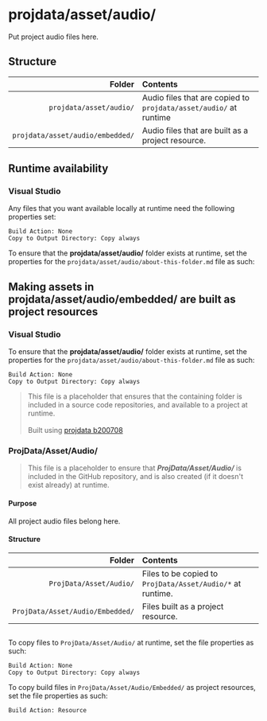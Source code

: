 ﻿# projdata/asset/audio/
Put project audio files here.

## Structure
| Folder                           | Contents                                                          |
|---------------------------------:|:------------------------------------------------------------------|
| `projdata/asset/audio/`          | Audio files that are copied to `projdata/asset/audio/` at runtime |
| `projdata/asset/audio/embedded/` | Audio files that are built as a project resource.                 |

## Runtime availability
### Visual Studio

Any files that you want available locally at runtime need the following properties set:
```
Build Action: None
Copy to Output Directory: Copy always
```


To ensure that the **projdata/asset/audio/** folder exists at runtime, set the properties for the `projdata/asset/audio/about-this-folder.md` file as such:


## Making assets in projdata/asset/audio/embedded/ are built as project resources
### Visual Studio
To ensure that the **projdata/asset/audio/** folder exists at runtime, set the properties for the `projdata/asset/audio/about-this-folder.md` file as such:
```
Build Action: None
Copy to Output Directory: Copy always
```

> This file is a placeholder that ensures that the containing folder is included in a source code repositories, and available to a project at runtime.<br>
> <br>
> Built using [projdata b200708](https://github.com/aprettycoolprogram/dotfiles-templates-and-gists-etc/tree/master/template/projdata)







### ProjData/Asset/Audio/
> This file is a placeholder to ensure that ***ProjData/Asset/Audio/*** is included in the GitHub repository, and is also
created (if it doesn't exist already) at runtime.

#### Purpose
All project audio files belong here.

#### Structure
| Folder                           | Contents                                                   |
|---------------------------------:|:-----------------------------------------------------------|
| `ProjData/Asset/Audio/`          | Files to be copied to `ProjData/Asset/Audio/*` at runtime. |
| `ProjData/Asset/Audio/Embedded/` | Files built as a project resource.                         |

##

To copy files to `ProjData/Asset/Audio/` at runtime, set the file properties as such:
```
Build Action: None
Copy to Output Directory: Copy always
```

To copy build files in `ProjData/Asset/Audio/Embedded/` as project resources, set the file properties as such:
```
Build Action: Resource
```


